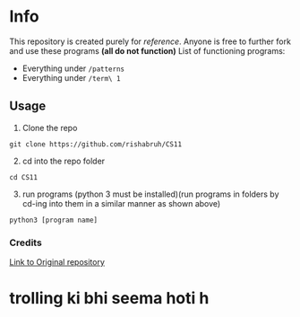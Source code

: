 # Info
This repository is created purely for _reference_. Anyone is free to further fork and use these programs **(all do not function)**
List of functioning programs: 
- Everything under `/patterns`
- Everything under `/term\ 1`

## Usage 
1. Clone the repo
 ```
 git clone https://github.com/rishabruh/CS11
 ```
2. cd into the repo folder
 ```
 cd CS11
 ```
3. run programs (python 3 must be installed)(run programs in folders by cd-ing into them in a similar manner as shown above)
 ```
 python3 [program name]
 ```

### Credits
[Link to Original repository](https://github.com/IamKrisshK/CS11)

# trolling ki bhi seema hoti h